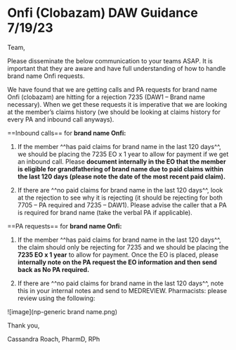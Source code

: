 # Onfi (Clobazam) DAW Guidance 7/19/23

Team, 

Please disseminate the below communication to your teams ASAP. It is important that they are aware and have full understanding of how to handle brand name Onfi requests.

We have found that we are getting calls and PA requests for brand name Onfi (clobazam) are hitting for a rejection 7235 (DAW1 – Brand name necessary). When we get these requests it is imperative that we are looking at the member’s claims history (we should be looking at claims history for every PA and inbound call anyways). 

==Inbound calls== for **brand name Onfi:**

1.	If the member ^^has paid claims for brand name in the last 120 days^^, we should be placing the 7235 EO x 1 year to allow for payment if we get an inbound call. Please **document internally in the EO that the member is eligible for grandfathering of brand name due to paid claims within the last 120 days (please note the date of the most recent paid claim).**
   
2.	If there are ^^no paid claims for brand name in the last 120 days^^, look at the rejection to see why it is rejecting (it should be rejecting for both 7705 – PA required and 7235 – DAW1). Please advise the caller that a PA is required for brand name (take the verbal PA if applicable). 

==PA requests== for **brand name Onfi:**

1.	If the member ^^has paid claims for brand name in the last 120 days^^, the claim should only be rejecting for 7235 and we should be placing the **7235 EO x 1 year** to allow for payment. Once the EO is placed, please **internally note on the PA request the EO information and then send back as No PA required.**
   
2.	If there are ^^no paid claims for brand name in the last 120 days^^, note this in your internal notes and send to MEDREVIEW. Pharmacists: please review using the following:

![image](np-generic brand name.png)
 

Thank you,

Cassandra Roach, PharmD, RPh
